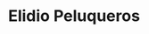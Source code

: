 ---
title: "Elidio Peluqueros"
url: /san-sebastian-de-los-reyes/elidio-peluqueros/
shop: Friseur
---